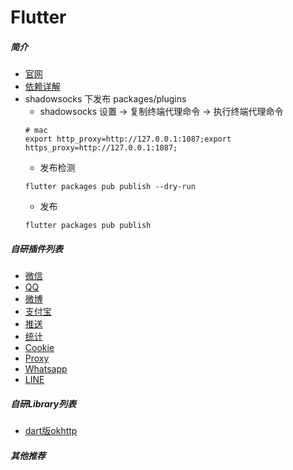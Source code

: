 # Flutter

##### 简介

* [官网](https://flutter.dev/)
* [依赖详解](https://www.dartlang.org/tools/pub/dependencies)
* shadowsocks 下发布 packages/plugins
    * shadowsocks 设置 -> 复制终端代理命令 -> 执行终端代理命令
    ```shell
    # mac
    export http_proxy=http://127.0.0.1:1087;export https_proxy=http://127.0.0.1:1087;
    ```
    * 发布检测
    ```shell
    flutter packages pub publish --dry-run
    ```
    * 发布
    ```shell
    flutter packages pub publish
    ```

##### 自研插件列表

* [微信]()
* [QQ]()
* [微博]()
* [支付宝]()
* [推送]()
* [统计]()
* [Cookie]()
* [Proxy]()
* [Whatsapp]()
* [LINE]()

##### 自研Library列表

* [dart版okhttp]()

##### 其他推荐
